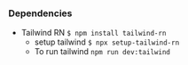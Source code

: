 ### Dependencies

- Tailwind RN `$ npm install tailwind-rn`
  - setup tailwind `$ npx setup-tailwind-rn`
  - To run tailwind `npm run dev:tailwind`
